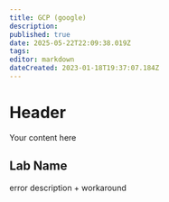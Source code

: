 ```yaml
---
title: GCP (google)
description: 
published: true
date: 2025-05-22T22:09:38.019Z
tags: 
editor: markdown
dateCreated: 2023-01-18T19:37:07.184Z
---
```


# Header
Your content here

## Lab Name
error description + workaround
